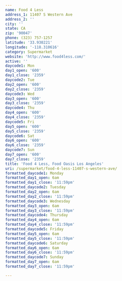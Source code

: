 ```yaml
---
name: Food 4 Less
address_1: 11407 S Western Ave
address_2: ''
city: ''
state: CA
zip: '90047'
phone: (323) 757-1257
latitude: '33.930221'
longitude: '-118.310616'
category: Supermarket
website: 'http://www.food4less.com/'
active: ''
daycode1: Mon
day1_open: '600'
day1_close: '2359'
daycode2: Tue
day2_open: '600'
day2_close: '2359'
daycode3: Wed
day3_open: '600'
day3_close: '2359'
daycode4: Thu
day4_open: '600'
day4_close: '2359'
daycode5: Fri
day5_open: '600'
day5_close: '2359'
daycode6: Sat
day6_open: '600'
day6_close: '2359'
daycode7: Sun
day7_open: '600'
day7_close: '2359'
title: 'Food 4 Less, Food Oasis Los Angeles'
uri: /supermarket/food-4-less-11407-s-western-ave/
formatted_daycode1: Monday
formatted_day1_open: 6am
formatted_day1_close: '11:59pm'
formatted_daycode2: Tuesday
formatted_day2_open: 6am
formatted_day2_close: '11:59pm'
formatted_daycode3: Wednesday
formatted_day3_open: 6am
formatted_day3_close: '11:59pm'
formatted_daycode4: Thursday
formatted_day4_open: 6am
formatted_day4_close: '11:59pm'
formatted_daycode5: Friday
formatted_day5_open: 6am
formatted_day5_close: '11:59pm'
formatted_daycode6: Saturday
formatted_day6_open: 6am
formatted_day6_close: '11:59pm'
formatted_daycode7: Sunday
formatted_day7_open: 6am
formatted_day7_close: '11:59pm'

---
```

